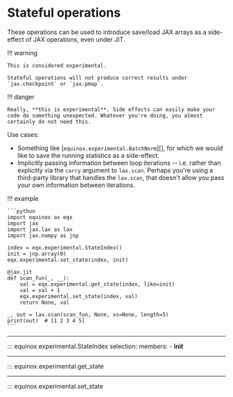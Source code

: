 # Stateful operations

These operations can be used to introduce save/load JAX arrays as a side-effect of JAX operations, even under JIT.

!!! warning

    This is considered experimental.

    Stateful operations will not produce correct results under `jax.checkpoint` or `jax.pmap`.

!!! danger

    Really, **this is experimental**. Side effects can easily make your code do something unexpected. Whatever you're doing, you almost certainly do not need this.

Use cases:

- Something like [`equinox.experimental.BatchNorm`][], for which we would like to save the running statistics as a side-effect.
- Implicitly passing information between loop iterations -- i.e. rather than explicitly via the `carry` argument to `lax.scan`. Perhaps you're using a third-party library that handles the `lax.scan`, that doesn't allow you pass your own information between iterations.

!!! example

    ```python
    import equinox as eqx
    import jax
    import jax.lax as lax
    import jax.numpy as jnp

    index = eqx.experimental.StateIndex()
    init = jnp.array(0)
    eqx.experimental.set_state(index, init)

    @jax.jit
    def scan_fun(_, __):
        val = eqx.experimental.get_state(index, like=init)
        val = val + 1
        eqx.experimental.set_state(index, val)
        return None, val

    _, out = lax.scan(scan_fun, None, xs=None, length=5)
    print(out)  # [1 2 3 4 5]
    ```

---

::: equinox.experimental.StateIndex
    selection:
        members:
            - __init__

---

::: equinox.experimental.get_state

---

::: equinox.experimental.set_state
